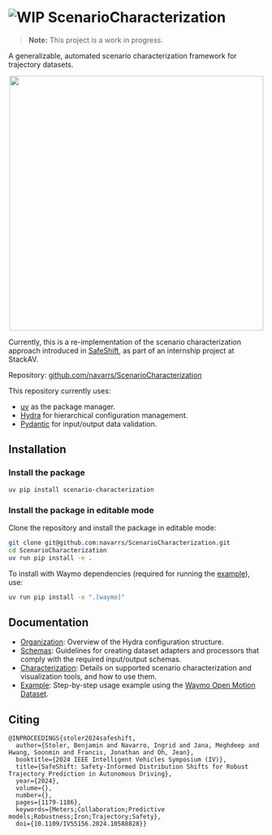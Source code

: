 # ![WIP](https://img.shields.io/badge/status-WIP-orange) ScenarioCharacterization

> **Note:**  This project is a work in progress.

A generalizable, automated scenario characterization framework for trajectory datasets.

<div align="center" style="display: flex; justify-content: center; gap: 32px;">
  <img src="./assets/animated_scenario_high.gif" width="500">
</div>

Currently, this is a re-implementation of the scenario characterization approach introduced in [SafeShift](https://github.com/cmubig/SafeShift), as part of an internship project at StackAV.

Repository: [github.com/navarrs/ScenarioCharacterization](https://github.com/navarrs/ScenarioCharacterization)

This repository currently uses:
- [uv](https://docs.astral.sh/uv/) as the package manager.
- [Hydra](https://hydra.cc/docs/intro/) for hierarchical configuration management.
- [Pydantic](https://docs.pydantic.dev/latest/) for input/output data validation.

## Installation

### Install the package
```
uv pip install scenario-characterization
```

### Install the package in editable mode

Clone the repository and install the package in editable mode:
```bash
git clone git@github.com:navarrs/ScenarioCharacterization.git
cd ScenarioCharacterization
uv run pip install -e .
```

To install with Waymo dependencies (required for running the [example](#example)), use:
```bash
uv run pip install -e ".[waymo]"
```

## Documentation

- [Organization](./docs/ORGANIZATION.md): Overview of the Hydra configuration structure.
- [Schemas](./docs/SCHEMAS.md): Guidelines for creating dataset adapters and processors that comply with the required input/output schemas.
- [Characterization](./docs/CHARACTERIZATION.md): Details on supported scenario characterization and visualization tools, and how to use them.
- [Example](./docs/EXAMPLE.md): Step-by-step usage example using the [Waymo Open Motion Dataset](https://waymo.com/open).

## Citing

```
@INPROCEEDINGS{stoler2024safeshift,
  author={Stoler, Benjamin and Navarro, Ingrid and Jana, Meghdeep and Hwang, Soonmin and Francis, Jonathan and Oh, Jean},
  booktitle={2024 IEEE Intelligent Vehicles Symposium (IV)},
  title={SafeShift: Safety-Informed Distribution Shifts for Robust Trajectory Prediction in Autonomous Driving},
  year={2024},
  volume={},
  number={},
  pages={1179-1186},
  keywords={Meters;Collaboration;Predictive models;Robustness;Iron;Trajectory;Safety},
  doi={10.1109/IV55156.2024.10588828}}
```
